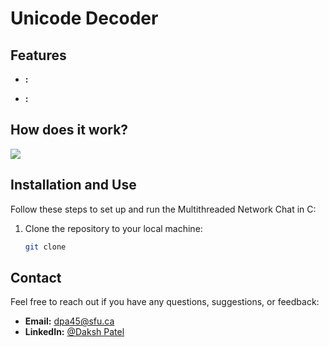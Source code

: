 # Unicode Decoder



## Features

- **:**  

- **:** 

## How does it work?



![](images/)



## Installation and Use

Follow these steps to set up and run the Multithreaded Network Chat in C:

1. Clone the repository to your local machine:

   ```bash
   git clone 
   ```



## Contact

Feel free to reach out if you have any questions, suggestions, or feedback:

- **Email:** dpa45@sfu.ca
- **LinkedIn:** [@Daksh Patel](https://www.linkedin.com/in/daksh-patel-956622290/)